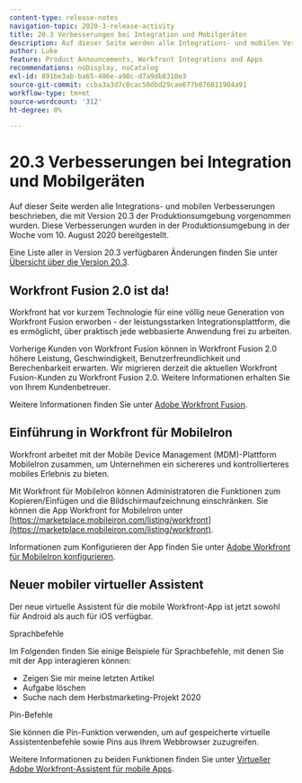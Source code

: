 ```yaml
---
content-type: release-notes
navigation-topic: 2020-3-release-activity
title: 20.3 Verbesserungen bei Integration und Mobilgeräten
description: Auf dieser Seite werden alle Integrations- und mobilen Verbesserungen beschrieben, die mit Version 20.3 der Produktionsumgebung vorgenommen wurden. Diese Verbesserungen wurden in der Produktionsumgebung in der Woche vom 10. August 2020 bereitgestellt.
author: Luke
feature: Product Announcements, Workfront Integrations and Apps
recommendations: noDisplay, noCatalog
exl-id: 891be3ab-ba65-406e-a90c-d7a9db8310e3
source-git-commit: ccba3a3d7c0cac50dbd29cae677b076811904a91
workflow-type: tm+mt
source-wordcount: '312'
ht-degree: 0%

---
```


# 20.3 Verbesserungen bei Integration und Mobilgeräten

Auf dieser Seite werden alle Integrations- und mobilen Verbesserungen beschrieben, die mit Version 20.3 der Produktionsumgebung vorgenommen wurden. Diese Verbesserungen wurden in der Produktionsumgebung in der Woche vom 10. August 2020 bereitgestellt.

Eine Liste aller in Version 20.3 verfügbaren Änderungen finden Sie unter [Übersicht über die Version 20.3](../../../product-announcements/product-releases/20.3-release-activity/20.3-release-overview.md).

## Workfront Fusion 2.0 ist da!

Workfront hat vor kurzem Technologie für eine völlig neue Generation von Workfront Fusion erworben - der leistungsstarken Integrationsplattform, die es ermöglicht, über praktisch jede webbasierte Anwendung frei zu arbeiten.

Vorherige Kunden von Workfront Fusion können in Workfront Fusion 2.0 höhere Leistung, Geschwindigkeit, Benutzerfreundlichkeit und Berechenbarkeit erwarten. Wir migrieren derzeit die aktuellen Workfront Fusion-Kunden zu Workfront Fusion 2.0. Weitere Informationen erhalten Sie von Ihrem Kundenbetreuer.

Weitere Informationen finden Sie unter [Adobe Workfront Fusion](../../../workfront-fusion/workfront-fusion-2.md).

## Einführung in Workfront für MobileIron

Workfront arbeitet mit der Mobile Device Management (MDM)-Plattform MobileIron zusammen, um Unternehmen ein sichereres und kontrollierteres mobiles Erlebnis zu bieten.

Mit Workfront für MobileIron können Administratoren die Funktionen zum Kopieren/Einfügen und die Bildschirmaufzeichnung einschränken. Sie können die App Workfront for MobileIron unter [https://marketplace.mobileiron.com/listing/workfront](https://marketplace.mobileiron.com/listing/workfront).

Informationen zum Konfigurieren der App finden Sie unter [Adobe Workfront für MobileIron konfigurieren](../../../workfront-basics/mobile-apps/using-the-workfront-mobile-app/wf-mobileiron-configs.md).

## Neuer mobiler virtueller Assistent

Der neue virtuelle Assistent für die mobile Workfront-App ist jetzt sowohl für Android als auch für iOS verfügbar.

Sprachbefehle

Im Folgenden finden Sie einige Beispiele für Sprachbefehle, mit denen Sie mit der App interagieren können:

* Zeigen Sie mir meine letzten Artikel
* Aufgabe löschen
* Suche nach dem Herbstmarketing-Projekt 2020

Pin-Befehle

Sie können die Pin-Funktion verwenden, um auf gespeicherte virtuelle Assistentenbefehle sowie Pins aus Ihrem Webbrowser zuzugreifen.

Weitere Informationen zu beiden Funktionen finden Sie unter [Virtueller Adobe Workfront-Assistent für mobile Apps](../../../workfront-basics/mobile-apps/using-the-workfront-mobile-app/wf-mobile-virtual-assistant.md).

